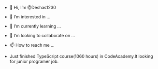 - 👋 Hi, I’m @Deshas1230
- 👀 I’m interested in ...
- 🌱 I’m currently learning ...
- 💞️ I’m looking to collaborate on ...
- 📫 How to reach me ...

- Just finished TypeScript course(1060 hours) in CodeAcademy.lt
looking for junior programer job.

<!---
Deshas1230/Deshas1230 is a ✨ special ✨ repository because its `README.md` (this file) appears on your GitHub profile.
You can click the Preview link to take a look at your changes.
--->
